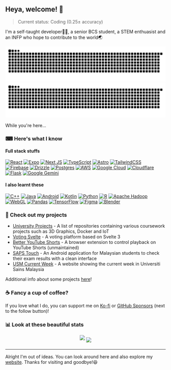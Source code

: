 ## Heya, welcome! 👋

> Current status: Coding (0.25± accuracy)

I'm a self-taught developer👨‍💻, a senior BCS student, a STEM enthuasist and an INFP who hope to contribute to the world🌏

![github contribution grid snake animation](https://raw.githubusercontent.com/ynshung/ynshung/output/github-contribution-grid-snake-dark.svg#gh-dark-mode-only)![github contribution grid snake animation](https://raw.githubusercontent.com/ynshung/ynshung/output/github-contribution-grid-snake.svg#gh-light-mode-only)

While you're here...

### ⌨ Here's what I know
#### Full stack stuffs
[![React](https://img.shields.io/badge/react-%2320232a.svg?style=for-the-badge&logo=react&logoColor=%2361DAFB)](https://react.dev/)
[![Expo](https://img.shields.io/badge/expo-1C1E24?style=for-the-badge&logo=expo&logoColor=#D04A37)](https://expo.dev/)
[![Next JS](https://img.shields.io/badge/Next-black?style=for-the-badge&logo=next.js&logoColor=white)](http://nextjs.org/)
[![TypeScript](https://img.shields.io/badge/typescript-%23007ACC.svg?style=for-the-badge&logo=typescript&logoColor=white)](https://www.typescriptlang.org/)
[![Astro](https://img.shields.io/badge/astro-%232C2052.svg?style=for-the-badge&logo=astro&logoColor=white)](https://astro.build/)
[![TailwindCSS](https://img.shields.io/badge/tailwindcss-%2338B2AC.svg?style=for-the-badge&logo=tailwind-css&logoColor=white)](https://tailwindcss.com/)
[![Firebase](https://img.shields.io/badge/firebase-a08021?style=for-the-badge&logo=firebase&logoColor=ffcd34)](https://firebase.google.com/)
[![Drizzle](https://img.shields.io/badge/Drizzle-%23000000?style=for-the-badge&logo=drizzle&logoColor=C5F74F)](https://orm.drizzle.team/)
[![Postgres](https://img.shields.io/badge/postgres-%23316192.svg?style=for-the-badge&logo=postgresql&logoColor=white)](https://www.postgresql.org/)
[![AWS](https://img.shields.io/badge/AWS-%23FF9900.svg?style=for-the-badge&logo=amazon&logoColor=white)](https://aws.amazon.com/)
[![Google Cloud](https://img.shields.io/badge/GoogleCloud-%234285F4.svg?style=for-the-badge&logo=google-cloud&logoColor=white)](https://cloud.google.com/)
[![Cloudflare](https://img.shields.io/badge/Cloudflare-F38020?style=for-the-badge&logo=Cloudflare&logoColor=white)](https://www.cloudflare.com/)
[![Flask](https://img.shields.io/badge/flask-%23000.svg?style=for-the-badge&logo=flask&logoColor=white)](https://flask.palletsprojects.com/en/stable/)
[![Google Gemini](https://img.shields.io/badge/google%20gemini-8E75B2?style=for-the-badge&logo=google%20gemini&logoColor=white)](https://ai.google.dev/)

#### I also learnt these
[![C++](https://img.shields.io/badge/c++-%2300599C.svg?style=for-the-badge&logo=c%2B%2B&logoColor=white)](https://isocpp.org/)
[![Java](https://img.shields.io/badge/java-%23ED8B00.svg?style=for-the-badge&logo=openjdk&logoColor=white)](https://www.java.com/en/)
[![Android](https://img.shields.io/badge/Android-3DDC84?style=for-the-badge&logo=android&logoColor=white)](https://developer.android.com/)
[![Kotlin](https://img.shields.io/badge/kotlin-%237F52FF.svg?style=for-the-badge&logo=kotlin&logoColor=white)](https://kotlinlang.org/)
[![Python](https://img.shields.io/badge/python-3670A0?style=for-the-badge&logo=python&logoColor=ffdd54)](https://www.python.org/)
[![R](https://img.shields.io/badge/r-%23276DC3.svg?style=for-the-badge&logo=r&logoColor=white)](https://www.r-project.org/)
[![Apache Hadoop](https://img.shields.io/badge/Apache%20Hadoop-66CCFF?style=for-the-badge&logo=apachehadoop&logoColor=black)](https://hadoop.apache.org/)
[![WebGL](https://img.shields.io/badge/WebGL-990000?logo=webgl&logoColor=white&style=for-the-badge)](https://www.khronos.org/webgl/)
[![Pandas](https://img.shields.io/badge/pandas-%23150458.svg?style=for-the-badge&logo=pandas&logoColor=white)](https://pandas.pydata.org/)
[![TensorFlow](https://img.shields.io/badge/TensorFlow-%23FF6F00.svg?style=for-the-badge&logo=TensorFlow&logoColor=white)](http://tensorflow.org/)
[![Figma](https://img.shields.io/badge/figma-%23F24E1E.svg?style=for-the-badge&logo=figma&logoColor=white)](https://www.figma.com/)
[![Blender](https://img.shields.io/badge/blender-%23F5792A.svg?style=for-the-badge&logo=blender&logoColor=white)](https://www.blender.org/)

### 📂 Check out my projects

* [University Projects](https://github.com/ynshung/usm-cs) - A list of repositories containing various coursework projects such as 3D Graphics, Docker and IoT
* [Voting Svelte](https://github.com/ynshung/voting-svelte) - A voting platform based on Svelte 3
* [Better YouTube Shorts](https://github.com/ynshung/better-yt-shorts) - A browser extension to control playback on YouTube Shorts (unmaintained)
* [SAPS Touch](https://play.google.com/store/apps/details?id=com.ynshung.sapstouch) - An Android application for Malaysian students to check their exam results with a clean interface
* [USM Current Week](https://github.com/ynshung/usm-current-week) - A website showing the current week in Universiti Sains Malaysia

Additional info about some projects [here](https://ynshung.com/#projects)!

### ☕ Fancy a cup of coffee?
If you love what I do, you can support me on [Ko-fi](https://ko-fi.com/ynshung) or [GitHub Sponsors](https://github.com/sponsors/ynshung) (next to the follow button)!

### 📊 Look at these beautiful stats

<div align="center">
<img align="center" style="margin-bottom: 1em" src="https://github-readme-stats.vercel.app/api?username=ynshung&theme=slateorange&count_private=true&show_icons=true&include_all_commits=true" />
<img align="center" src="https://github-readme-stats.vercel.app/api/top-langs/?username=ynshung&theme=slateorange&layout=compact&langs_count=6" />
</div>

---

Alright I'm out of ideas. You can look around here and also explore my [website](https://ynshung.com). Thanks for visiting and goodbye!😆
